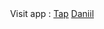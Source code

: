 
  
  <div id="header" align="center">
  Visit app : <a  href="https://vladislavslutskii.github.io/diplomaproject/" target="_blank">Tap</a>
  <a href="https://daniilshat.ru/" target="_blank">Daniil</a>
</div>
